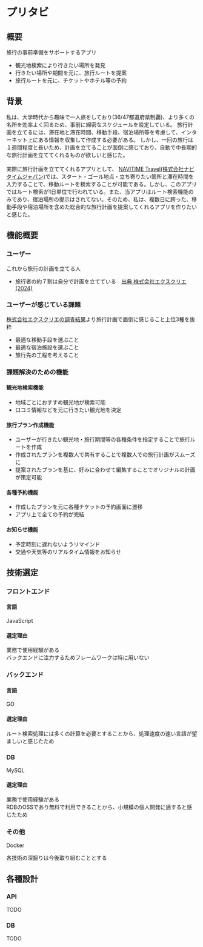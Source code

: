 # プリタビ

## 概要
旅行の事前準備をサポートするアプリ
* 観光地検索により行きたい場所を発見
* 行きたい場所や期間を元に、旅行ルートを提案
* 旅行ルートを元に、チケットやホテル等の予約

## 背景
私は、大学時代から趣味で一人旅をしており(36/47都道府県制覇)、より多くの名所を効率よく回るため、事前に綿密なスケジュールを設定している。
旅行計画を立てるには、滞在地と滞在時間、移動手段、宿泊場所等を考慮して、インターネット上にある情報を収集して作成する必要がある。
しかし、一回の旅行は１週間程度と長いため、計画を立てることが面倒に感じており、自動で中長期的な旅行計画を立ててくれるものが欲しいと感じた。<br><br>
実際に旅行計画を立ててくれるアプリとして、
[NAVITIME Travel(株式会社ナビタイムジャパン)](https://travel.navitime.com/ja/plan/)では、スタート・ゴール地点・立ち寄りたい箇所と滞在時間を入力することで、移動ルートを検索することが可能である。しかし、このアプリではルート検索が1日単位で行われている。また、当アプリはルート検索機能のみであり、宿泊場所の提示はされてない。そのため、私は、複数日に跨った、移動手段や宿泊場所を含めた総合的な旅行計画を提案してくれるアプリを作りたいと感じた。

## 機能概要
### ユーザー
これから旅行の計画を立てる人
* 旅行者の約７割は自分で計画を立てている　[出典 株式会社エクスクリエ(2024)](https://newscast.jp/news/9726939)
### ユーザーが感じている課題
[株式会社エクスクリエの調査結果](https://newscast.jp/news/9726939)より旅行計画で面倒に感じること上位3種を抜粋
* 最適な移動手段を選ぶこと
* 最適な宿泊施設を選ぶこと
* 旅行先の工程を考えること
### 課題解決のための機能
#### 観光地検索機能
* 地域ごとにおすすめ観光地が検索可能
* 口コミ情報などを元に行きたい観光地を決定
#### 旅行プラン作成機能
* ユーザーが行きたい観光地・旅行期間等の各種条件を指定することで旅行ルートを作成
* 作成されたプランを複数人で共有することで複数人での旅行計画がスムーズに
* 提案されたプランを基に、好みに合わせて編集することでオリジナルの計画が策定可能
#### 各種予約機能
* 作成したプランを元に各種チケットの予約画面に遷移
* アプリ上で全ての予約が完結
#### お知らせ機能
* 予定時刻に遅れないようリマインド
* 交通や天気等のリアルタイム情報をお知らせ

## 技術選定

### フロントエンド
#### 言語
JavaScript
#### 選定理由
業務で使用経験がある<br>
バックエンドに注力するためフレームワークは特に用いない
### バックエンド
#### 言語
GO
#### 選定理由
ルート検索処理には多くの計算を必要とすることから、処理速度の速い言語が望ましいと感じたため
### DB
MySQL
#### 選定理由
業務で使用経験がある<br>
RDBのOSSであり無料で利用できることから、小規模の個人開発に適すると感じたため
### その他
Docker

各技術の深掘りは今後取り組むこととする

## 各種設計
### API

TODO

### DB

TODO

